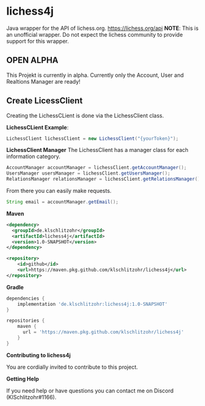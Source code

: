 # lichess4j

Java wrapper for the API of lichess.org. https://lichess.org/api
**NOTE**: This is an unofficial wrapper. Do not expect the lichess community to provide support for this wrapper.

## OPEN ALPHA ##

This Projekt is currently in alpha. Currently only the Account, User and Realtions Manager are ready!

## Create LicessClient

Creating the LichessCLient is done via the LichessClient class. 

**LichessCLient Example**:
```java
LichessClient lichessClient = new LichessClient("{yourToken}");
```

**LichessClient Manager**
The LichessClient has a manager class for each information category.

```java
AccountManager accountManager = lichessClient.getAccountManager();
UsersManager usersManager = lichessClient.getUsersManager();
RelationsManager relationsManager = lichessClient.getRelationsManager();
```

From there you can easily make requests.

```java
String email = accountManager.getEmail();
```

**Maven**
```xml
<dependency>
  <groupId>de.klschlitzohr</groupId>
  <artifactId>lichess4j</artifactId>
  <version>1.0-SNAPSHOT</version>
</dependency>
```
```xml
<repository>
    <id>github</id>
    <url>https://maven.pkg.github.com/klschlitzohr/lichess4j</url>
</repository>
```

**Gradle**
```gradle
dependencies {
    implementation 'de.klschlitzohr:lichess4j:1.0-SNAPSHOT'
}

repositories {
    maven {
      url = 'https://maven.pkg.github.com/klschlitzohr/lichess4j'
    }
}
```

**Contributing to lichess4j**

You are cordially invited to contribute to this project.

**Getting Help**

If you need help or have questions you can contact me on Discord (KlSchlitzohr#1166).
